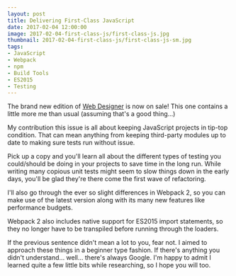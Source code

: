 ```yaml
---
layout: post
title: Delivering First-Class JavaScript
date: 2017-02-04 12:00:00
image: 2017-02-04-first-class-js/first-class-js.jpg
thumbnail: 2017-02-04-first-class-js/first-class-js-sm.jpg
tags:
- JavaScript
- Webpack
- npm
- Build Tools
- ES2015
- Testing
---
```

The brand new edition of [Web Designer][Web Designer] is now on sale! This one contains a little more me than usual (assuming that's a good thing...)

My contribution this issue is all about keeping JavaScript projects in tip-top condition. That can mean anything from keeping third-party modules up to date to making sure tests run without issue.

Pick up a copy and you'll learn all about the different types of testing you could/should be doing in your projects to save time in the long run. While writing many copious unit tests might seem to slow things down in the early days, you'll be glad they're there come the first wave of refactoring.

I'll also go through the ever so slight differences in Webpack 2, so you can make use of the latest version along with its many new features like performance budgets.

Webpack 2 also includes native support for ES2015 import statements, so they no longer have to be transpiled before running through the loaders.

If the previous sentence didn't mean a lot to you, fear not. I aimed to approach these things in a beginner type fashion. If there's anything you didn't understand... well... there's always Google. I'm happy to admit I learned quite a few little bits while researching, so I hope you will too.

[Web Designer]:https://www.imagineshop.co.uk/web-designer-issue-258.html